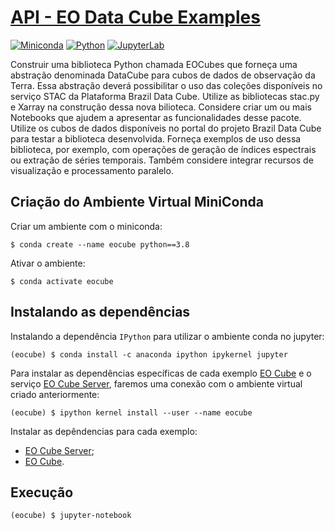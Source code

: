 # [API - EO Data Cube Examples](./EOCubeTests.ipynb)

[![Miniconda](https://img.shields.io/badge/miniconda-3-green)](https://docs.conda.io/en/latest/miniconda.html)
[![Python](https://img.shields.io/badge/python-3.8-green)](https://www.python.org/)
[![JupyterLab](https://img.shields.io/badge/jupyter-1.0-green)](https://jupyter.org/)

Construir uma biblioteca Python chamada EOCubes que forneça uma abstração denominada DataCube para cubos de dados de observação da Terra. Essa abstração deverá possibilitar o uso das coleções disponíveis no serviço STAC da Plataforma Brazil Data Cube. Utilize as bibliotecas stac.py e Xarray na construção dessa nova bilioteca. Considere criar um ou mais Notebooks que ajudem a apresentar as funcionalidades desse pacote. Utilize os cubos de dados disponíveis no portal do projeto Brazil Data Cube para testar a biblioteca desenvolvida. Forneça exemplos de uso dessa biblioteca, por exemplo, com operações de geração de índices espectrais ou extração de séries temporais. Também considere integrar recursos de visualização e processamento paralelo.

## Criação do Ambiente Virtual MiniConda

Criar um ambiente com o miniconda:

~~~shell
$ conda create --name eocube python==3.8
~~~

Ativar o ambiente:

~~~shell
$ conda activate eocube
~~~

## Instalando as dependências

Instalando a dependência `IPython` para utilizar o ambiente conda no jupyter:

~~~shell
(eocube) $ conda install -c anaconda ipython ipykernel jupyter
~~~

Para instalar as dependências específicas de cada exemplo [EO Cube](./eocube) e o serviço [EO Cube Server](./eocube-server), faremos uma conexão com o ambiente virtual criado anteriormente:

~~~shell
(eocube) $ ipython kernel install --user --name eocube
~~~

Instalar as depêndencias para cada exemplo:

 - [EO Cube Server](./eocube-server);
 - [EO Cube](./eocube).

## Execução

~~~shell
(eocube) $ jupyter-notebook
~~~
